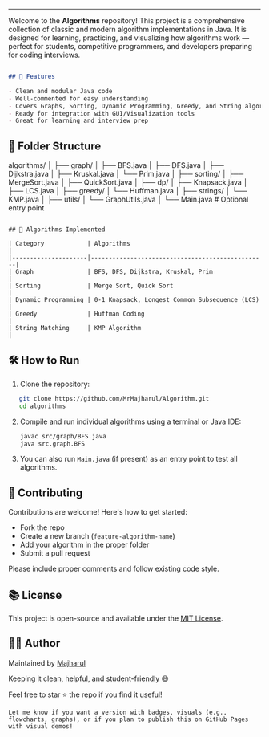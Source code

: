 
---



Welcome to the **Algorithms** repository! This project is a comprehensive collection of classic and modern algorithm implementations in Java. It is designed for learning, practicing, and visualizing how algorithms work — perfect for students, competitive programmers, and developers preparing for coding interviews.
```markdown

## 🚀 Features

- Clean and modular Java code
- Well-commented for easy understanding
- Covers Graphs, Sorting, Dynamic Programming, Greedy, and String algorithms
- Ready for integration with GUI/Visualization tools
- Great for learning and interview prep
```
## 📁 Folder Structure


algorithms/
│
├── graph/
│   ├── BFS.java
│   ├── DFS.java
│   ├── Dijkstra.java
│   ├── Kruskal.java
│   └── Prim.java
│
├── sorting/
│   ├── MergeSort.java
│   ├── QuickSort.java
│
├── dp/
│   ├── Knapsack.java
│   ├── LCS.java
│
├── greedy/
│   └── Huffman.java
│
├── strings/
│   └── KMP.java
│
├── utils/
│   └── GraphUtils.java
│
└── Main.java  # Optional entry point
```

## 📌 Algorithms Implemented

| Category            | Algorithms                                      |
|---------------------|-------------------------------------------------|
| Graph               | BFS, DFS, Dijkstra, Kruskal, Prim               |
| Sorting             | Merge Sort, Quick Sort                          |
| Dynamic Programming | 0-1 Knapsack, Longest Common Subsequence (LCS) |
| Greedy              | Huffman Coding                                  |
| String Matching     | KMP Algorithm                                   |
```
## 🛠️ How to Run

1. Clone the repository:
```bash
   git clone https://github.com/MrMajharul/Algorithm.git
   cd algorithms
 ```

2. Compile and run individual algorithms using a terminal or Java IDE:
   ```bash
   javac src/graph/BFS.java
   java src.graph.BFS
   ```

3. You can also run `Main.java` (if present) as an entry point to test all algorithms.

## 🤝 Contributing

Contributions are welcome! Here's how to get started:

- Fork the repo
- Create a new branch (`feature-algorithm-name`)
- Add your algorithm in the proper folder
- Submit a pull request

Please include proper comments and follow existing code style.

## 📚 License

This project is open-source and available under the [MIT License](LICENSE).

## 👨‍💻 Author

Maintained by [Majharul](https://github.com/MrMajharul)


Keeping it clean, helpful, and student-friendly 😄


Feel free to star ⭐ the repo if you find it useful!
```
Let me know if you want a version with badges, visuals (e.g., flowcharts, graphs), or if you plan to publish this on GitHub Pages with visual demos!
